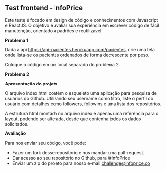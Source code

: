 Test frontend - InfoPrice
---------------------------------------------

Este teste é focado em design de código e conhecimentos com Javascript e ReactJS. 
O objetivo é avaliar sua experiência em escrever código de fácil manutenção, orientado a 
padrões e reutilizavel. 

__Problema 1__

Dada a api https://api-pacientes.herokuapp.com/pacientes, crie uma tela onde lista-se 
os pacientes ordenados de forma decrescente por peso.

Coloque o código em um local separado do problema 2.

__Problema 2__

__Apresentação do projeto__

O arquivo index.html contém o esqueleto uma aplicação para pesquisa de usuários 
do Github. Utilizando seu username como filtro, liste o perfil do usuário com detalhes como
followers, followins e uma lista dos repositórios.

A estrutura html montada no arquivo index é apenas uma referência para o layout, podendo ser alterada,
desde que contenha todos os dados solicitados. 

__Avaliação__

Para nos enviar seu código, você pode:

* Fazer um fork desse repositório e nos mandar uma pull-request.
* Dar acesso ao seu repositório no Github, para @InfoPrice
* Enviar um zip do projeto para nosso e-mail challenge@infoprice.co

